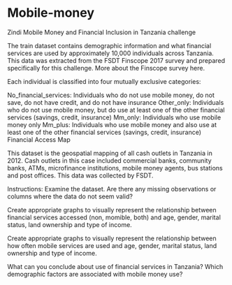 # Mobile-money
Zindi Mobile Money and Financial Inclusion in Tanzania challenge


The train dataset contains demographic information and what financial services are used by approximately 10,000 individuals across Tanzania. This data was extracted from the FSDT Finscope 2017 survey and prepared specifically for this challenge. More about the Finscope survey here.

Each individual is classified into four mutually exclusive categories:

 No_financial_services: Individuals who do not use mobile money, do not save, do not have credit, and do not have insurance
 Other_only: Individuals who do not use mobile money, but do use at least one of the other financial services (savings, credit, insurance)
 Mm_only: Individuals who use mobile money only
 Mm_plus: Individuals who use mobile money and also use at least one of the other financial services (savings, credit, insurance)
Financial Access Map

This dataset is the geospatial mapping of all cash outlets in Tanzania in 2012. Cash outlets in this case included commercial banks, community banks, ATMs, microfinance institutions, mobile money agents, bus stations and post offices. This data was collected by FSDT. 


Instructions:
Examine the dataset. Are there any missing observations or columns where the data do not seem valid?  

Create appropriate graphs to visually represent the relationship between financial services accessed (non, momible, both) and age, gender, marital status, land ownership and type of income.  

Create appropriate graphs to visually represent the relationship between how often mobile services are used and age, gender, marital status, land ownership and type of income.

What can you conclude about use of financial services in Tanzania? Which demographic factors are associated with mobile money use?
